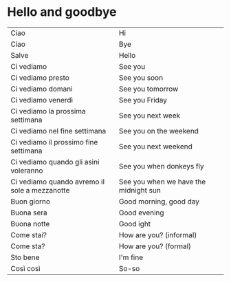 # Hello and goodbye 

<table>
<tr>
<td width="50%">Ciao</td>
<td>Hi</td>
</tr>
<tr>
<td width="50%">Ciao</td>
<td>Bye</td>
</tr>
<tr>
<td width="50%">Salve</td>
<td>Hello</td>
</tr>
<tr>
<td width="50%">Ci vediamo</td>
<td>See you</td>
</tr>
<tr>
<td width="50%">Ci vediamo presto</td>
<td>See you soon</td>
</tr>
<tr>
<td width="50%">Ci vediamo domani</td>
<td>See you tomorrow</td>
</tr>
<tr>
<td width="50%">Ci vediamo venerdì</td>
<td>See you Friday</td>
</tr>
<tr>
<td width="50%">Ci vediamo la prossima settimana</td>
<td>See you next week</td>
</tr>
<tr>
<td width="50%">Ci vediamo nel fine settimana</td>
<td>See you on the weekend</td>
</tr>
<tr>
<td width="50%">Ci vediamo il prossimo fine settimana</td>
<td>See you next weekend</td>
</tr>
<tr>
<td width="50%">Ci vediamo quando gli asini voleranno</td>
<td>See you when donkeys fly</td>
</tr>
<tr>
<td width="50%">Ci vediamo quando avremo il sole a mezzanotte</td>
<td>See you when we have the midnight sun</td>
</tr>
<tr>
<td width="50%">Buon giorno</td>
<td>Good morning, good day</td>
</tr>
<tr>
<td width="50%">Buona sera</td>
<td>Good evening</td>
</tr>
<tr>
<td width="50%">Buona notte</td>
<td>Good ight</td>
</tr>
<tr>
<td width="50%">Come stai?</td>
<td>How are you? (informal)</td>
</tr>
<tr>
<td width="50%">Come sta?</td>
<td>How are you? (formal)</td>
</tr>
<tr>
<td width="50%">Sto bene</td>
<td>I'm fine</td>
</tr>
<tr>
<td width="50%">Così così </td>
<td>So-so</td>
</tr>
</table>
